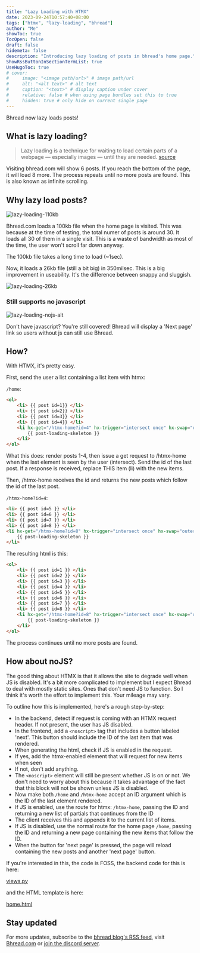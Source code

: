 ```yaml
---
title: "Lazy Loading with HTMX"
date: 2023-09-24T10:57:40+08:00
tags: ["htmx", "lazy-loading", "bhread"]
author: "Me"
showToc: true
TocOpen: false
draft: false
hidemeta: false
description: "Introducing lazy loading of posts in bhread's home page."
ShowRssButtonInSectionTermList: true
UseHugoToc: true
# cover:
#     image: "<image path/url>" # image path/url
#     alt: "<alt text>" # alt text
#     caption: "<text>" # display caption under cover
#     relative: false # when using page bundles set this to true
#     hidden: true # only hide on current single page
---
```


Bhread now lazy loads posts!

## What is lazy loading? 

> Lazy loading is a technique for waiting to load certain parts of a webpage — especially images — until they are needed. 
> [source](https://www.cloudflare.com/learning/performance/what-is-lazy-loading/)

Visiting bhread.com will show 6 posts. If you reach the bottom of the page, it will load 8 more. The process repeats until
no more posts are found. This is also known as infinite scrolling.

## Why lazy load posts?

![lazy-loading-110kb](/images/lazy-loading-110kb.png)

Bhread.com loads a 100kb file when the home page is visited. This was because at the time of testing, the total numer of posts is around 30.
It loads all 30 of them in a single visit. This is a waste of bandwidth as most of the time, the user won't scroll far down anyway.

The 100kb file takes a long time to load (~1sec).

Now, it loads a 26kb file (still a bit big) in 350milsec. This is a big improvement in useability. It's the difference between snappy and sluggish.

![lazy-loading-26kb](/images/lazy-loading-26kb.png)

### Still supports no javascript

![lazy-loading-nojs-alt](/images/lazy-loading-nojs-alt.png)

Don't have javascript? You're still covered! Bhread will display a 'Next page' link so users without js can still use Bhread.


## How?

With HTMX, it's pretty easy.

First, send the user a list containing a list item with htmx:

`/home`:
```html
<ol>
    <li> {{ post id=1}} </li>
    <li> {{ post id=2}} </li>
    <li> {{ post id=3}} </li>
    <li> {{ post id=4}} </li>
    <li hx-get="/htmx-home?id=4" hx-trigger="intersect once" hx-swap="outerHTML" >
        {{ post-loading-skeleton }} 
    </li>
</ol>
```

What this does: render posts 1-4, then issue a get request to /htmx-home when the last element is seen by the user (intersect). Send the id of the last post.
If a response is received, replace THIS item  (li) with the new items.

Then, /htmx-home receives the id and returns the new posts which follow the id of the last post.

`/htmx-home?id=4`:
```html
<li> {{ post id=5 }} </li>
<li> {{ post id=6 }} </li>
<li> {{ post id=7 }} </li>
<li> {{ post id=8 }} </li>
<li hx-get="/htmx-home?id=8" hx-trigger="intersect once" hx-swap="outerHTML" >
    {{ post-loading-skeleton }} 
</li>
```

The resulting html is this:

```html
<ol>
    <li> {{ post id=1 }} </li>
    <li> {{ post id=2 }} </li>
    <li> {{ post id=3 }} </li>
    <li> {{ post id=4 }} </li>
    <li> {{ post id=5 }} </li>
    <li> {{ post id=6 }} </li>
    <li> {{ post id=7 }} </li>
    <li> {{ post id=8 }} </li>
    <li hx-get="/htmx-home?id=8" hx-trigger="intersect once" hx-swap="outerHTML" >
        {{ post-loading-skeleton }} 
    </li>
</ol>
```

The process continues until no more posts are found.


## How about noJS?

The good thing about HTMX is that it allows the site to degrade well when JS is disabled. It's a bit more complicated to implement but I expect Bhread to deal with mostly static sites. Ones that don't need JS to function. So I think it's worth the effort to implement this. Your mileage may vary.

To outline how this is implemented, here's a rough step-by-step:
- In the backend, detect if request is coming with an HTMX request header. If not present, the user has JS disabled.
- In the frontend, add a `<noscript>` tag that includes a button labeled 'next'. This button should include the ID of the last item that was rendered.
- When generating the html, check if JS is enabled in the request. 
- If yes, add the htmx-enabled element that will request for new items when seen
- If not, don't add anything.
- The `<noscript>` element will still be present whether JS is on or not. We don't need to worry about this because it takes advantage of the fact that this block will not be shown unless JS is disabled.
- Now make both `/home` and `/htmx-home` accept an ID argument which is the ID of the last element rendered.
- If JS is enabled, use the route for htmx: `/htmx-home`, passing the ID and returning a new list of partials that continues from the ID
- The client receives this and appends it to the current list of items.
- If JS is disabled, use the normal route for the home page `/home`, passing the ID and returning a new page containing the new items that follow the ID.
- When the button for 'next page' is pressed, the page will reload containing the new posts and another 'next page' button.

If you're interested in this, the code is FOSS, the backend code for this is here:

[views.py](https://github.com/elpachongco/bhread/blob/main/bhread/feed/views.py#L24)

and the HTML template is here:

[home.html](https://github.com/elpachongco/bhread/blob/main/bhread/feed/templates/feed/home.html#L30)


## Stay updated

For more updates, subscribe to the [bhread blog's RSS feed](https://blog.bhread.com/index.xml), visit [Bhread.com](https://bhread.com) or [join the discord server](https://blog.bhread.com/posts/bhread-discord-server/).
